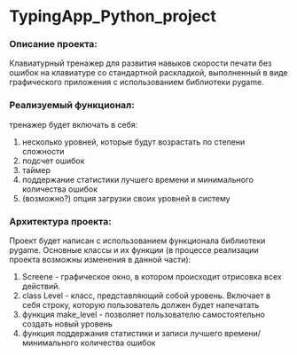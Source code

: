 # TypingApp_Python_project


### Описание проекта: 
Клавиатурный тренажер для развития навыков скорости печати без ошибок на клавиатуре со стандартной раскладкой, выполненный в виде графического приложения с использованием библиотеки pygame.

### Реализуемый функционал:
тренажер будет включать в себя:
1) несколько уровней, которые будут возрастать по степени сложности
2) подсчет ошибок
3) таймер
4) поддержание статистики лучшего времени и минимального количества ошибок
5) (возможно?) опция загрузки своих уровней в систему

### Архитектура проекта:
Проект будет написан с использованием функционала библиотеки pygame. Основные классы и их функции (в процессе реализации проекта возможны изменения в данной части):
1) Screene - графическое окно, в котором происходит отрисовка всех действий.
2) class Level - класс, представляющий собой уровень. Включает в себя строку, которую пользователь должен будет напечатать
3) функция make_level - позволяет пользователю самостоятельно создать новый уровень
4) функция поддержания статистики и записи лучшего времени/минимального количества ошибок

